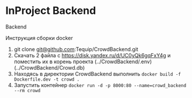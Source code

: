 # InProject Backend
Backend

Инструкция сборки docker
1. git clone git@github.com:Tequip/CrowdBackend.git
2. Скачать 2 файла с https://disk.yandex.ru/d/UC0yQk6gqFxY4g и поместить их в корень проекта
   (../CrowdBackend/.env) (../CrowdBackend/Crowd.db)
3. Находясь в директории CrowdBackend выполнить `docker build -f Dockerfile.dev -t crowd .`
4. Запустить контейнер `docker run -d -p 8000:80 --name=crowd_backend --rm crowd` 